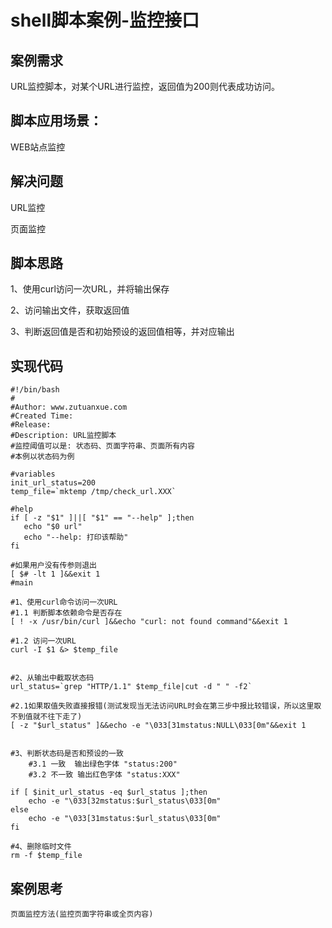 # shell脚本案例-监控接口

## 案例需求

URL监控脚本，对某个URL进行监控，返回值为200则代表成功访问。

## 脚本应用场景：

WEB站点监控

## 解决问题

URL监控

页面监控

## 脚本思路

1、使用curl访问一次URL，并将输出保存

2、访问输出文件，获取返回值

3、判断返回值是否和初始预设的返回值相等，并对应输出

## 实现代码

```
#!/bin/bash
# 
#Author: www.zutuanxue.com
#Created Time: 
#Release: 
#Description: URL监控脚本
#监控阈值可以是: 状态码、页面字符串、页面所有内容
#本例以状态码为例

#variables
init_url_status=200
temp_file=`mktemp /tmp/check_url.XXX`

#help
if [ -z "$1" ]||[ "$1" == "--help" ];then
   echo "$0 url"
   echo "--help: 打印该帮助"
fi

#如果用户没有传参则退出
[ $# -lt 1 ]&&exit 1
#main

#1、使用curl命令访问一次URL
#1.1 判断脚本依赖命令是否存在
[ ! -x /usr/bin/curl ]&&echo "curl: not found command"&&exit 1

#1.2 访问一次URL
curl -I $1 &> $temp_file


#2、从输出中截取状态码
url_status=`grep "HTTP/1.1" $temp_file|cut -d " " -f2`

#2.1如果取值失败直接报错(测试发现当无法访问URL时会在第三步中报比较错误，所以这里取不到值就不往下走了)
[ -z "$url_status" ]&&echo -e "\033[31mstatus:NULL\033[0m"&&exit 1


#3、判断状态码是否和预设的一致
    #3.1 一致  输出绿色字体 "status:200"
    #3.2 不一致 输出红色字体 "status:XXX"

if [ $init_url_status -eq $url_status ];then
    echo -e "\033[32mstatus:$url_status\033[0m"
else
    echo -e "\033[31mstatus:$url_status\033[0m"
fi

#4、删除临时文件
rm -f $temp_file
```

## 案例思考

```
页面监控方法(监控页面字符串或全页内容)
```
